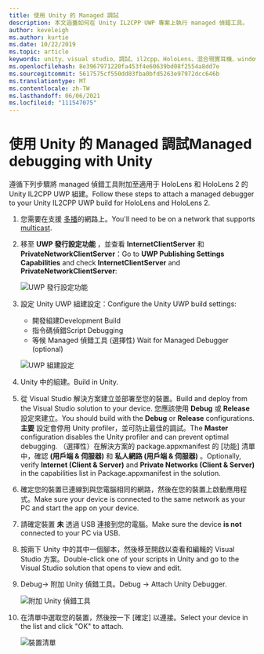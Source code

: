 ```yaml
---
title: 使用 Unity 的 Managed 調試
description: 本文涵蓋如何在 Unity IL2CPP UWP 專案上執行 managed 偵錯工具。
author: keveleigh
ms.author: kurtie
ms.date: 10/22/2019
ms.topic: article
keywords: unity、visual studio、調試、il2cpp、HoloLens、混合現實耳機、windows mixed reality 耳機、虛擬實境耳機、UWP
ms.openlocfilehash: 8e3967971220fa453f4e60639bd08f2554a8dd7e
ms.sourcegitcommit: 5617575cf550dd03fba0bfd5263e97972dcc646b
ms.translationtype: MT
ms.contentlocale: zh-TW
ms.lasthandoff: 06/06/2021
ms.locfileid: "111547075"
---
```

# <a name="managed-debugging-with-unity"></a><span data-ttu-id="4fb8d-104">使用 Unity 的 Managed 調試</span><span class="sxs-lookup"><span data-stu-id="4fb8d-104">Managed debugging with Unity</span></span>

<span data-ttu-id="4fb8d-105">遵循下列步驟將 managed 偵錯工具附加至適用于 HoloLens 和 HoloLens 2 的 Unity IL2CPP UWP 組建。</span><span class="sxs-lookup"><span data-stu-id="4fb8d-105">Follow these steps to attach a managed debugger to your Unity IL2CPP UWP build for HoloLens and HoloLens 2.</span></span>

1. <span data-ttu-id="4fb8d-106">您需要在支援 [多播](https://en.wikipedia.org/wiki/Multicast)的網路上。</span><span class="sxs-lookup"><span data-stu-id="4fb8d-106">You'll need to be on a network that supports [multicast](https://en.wikipedia.org/wiki/Multicast).</span></span>
2. <span data-ttu-id="4fb8d-107">移至 **UWP 發行設定功能** ，並查看 **InternetClientServer** 和 **PrivateNetworkClientServer**：</span><span class="sxs-lookup"><span data-stu-id="4fb8d-107">Go to **UWP Publishing Settings Capabilities** and check **InternetClientServer** and **PrivateNetworkClientServer**:</span></span>

    ![UWP 發行設定功能](images/il2cpp-debugging-capabilities.png)

3. <span data-ttu-id="4fb8d-109">設定 Unity UWP 組建設定：</span><span class="sxs-lookup"><span data-stu-id="4fb8d-109">Configure the Unity UWP build settings:</span></span>
    - <span data-ttu-id="4fb8d-110">開發組建</span><span class="sxs-lookup"><span data-stu-id="4fb8d-110">Development Build</span></span>
    - <span data-ttu-id="4fb8d-111">指令碼偵錯</span><span class="sxs-lookup"><span data-stu-id="4fb8d-111">Script Debugging</span></span>
    - <span data-ttu-id="4fb8d-112">等候 Managed 偵錯工具 (選擇性) </span><span class="sxs-lookup"><span data-stu-id="4fb8d-112">Wait for Managed Debugger (optional)</span></span>

    ![UWP 組建設定](images/il2cpp-debugging-build.png)

4. <span data-ttu-id="4fb8d-114">Unity 中的組建。</span><span class="sxs-lookup"><span data-stu-id="4fb8d-114">Build in Unity.</span></span>
5. <span data-ttu-id="4fb8d-115">從 Visual Studio 解決方案建立並部署至您的裝置。</span><span class="sxs-lookup"><span data-stu-id="4fb8d-115">Build and deploy from the Visual Studio solution to your device.</span></span> <span data-ttu-id="4fb8d-116">您應該使用 **Debug** 或 **Release** 設定來建立。</span><span class="sxs-lookup"><span data-stu-id="4fb8d-116">You should build with the **Debug** or **Release** configurations.</span></span> <span data-ttu-id="4fb8d-117">**主要** 設定會停用 Unity profiler，並可防止最佳的調試。</span><span class="sxs-lookup"><span data-stu-id="4fb8d-117">The **Master** configuration disables the Unity profiler and can prevent optimal debugging.</span></span> <span data-ttu-id="4fb8d-118">（選擇性）在解決方案的 package.appxmanifest 的 [功能] 清單中，確認 **(用戶端 & 伺服器)** 和 **私人網路 (用戶端 & 伺服器)** 。</span><span class="sxs-lookup"><span data-stu-id="4fb8d-118">Optionally, verify **Internet (Client & Server)** and **Private Networks (Client & Server)** in the capabilities list in Package.appxmanifest in the solution.</span></span>
6. <span data-ttu-id="4fb8d-119">確定您的裝置已連線到與您電腦相同的網路，然後在您的裝置上啟動應用程式。</span><span class="sxs-lookup"><span data-stu-id="4fb8d-119">Make sure your device is connected to the same network as your PC and start the app on your device.</span></span>
7. <span data-ttu-id="4fb8d-120">請確定裝置 **未** 透過 USB 連接到您的電腦。</span><span class="sxs-lookup"><span data-stu-id="4fb8d-120">Make sure the device **is not** connected to your PC via USB.</span></span>
8. <span data-ttu-id="4fb8d-121">按兩下 Unity 中的其中一個腳本，然後移至開啟以查看和編輯的 Visual Studio 方案。</span><span class="sxs-lookup"><span data-stu-id="4fb8d-121">Double-click one of your scripts in Unity and go to the Visual Studio solution that opens to view and edit.</span></span>
9. <span data-ttu-id="4fb8d-122">Debug-> 附加 Unity 偵錯工具。</span><span class="sxs-lookup"><span data-stu-id="4fb8d-122">Debug -> Attach Unity Debugger.</span></span>

    ![附加 Unity 偵錯工具](images/il2cpp-debugging-attach.png)

10. <span data-ttu-id="4fb8d-124">在清單中選取您的裝置，然後按一下 [確定] 以連接。</span><span class="sxs-lookup"><span data-stu-id="4fb8d-124">Select your device in the list and click "OK" to attach.</span></span>

    ![裝置清單](images/il2cpp-debugging-machines.png)
